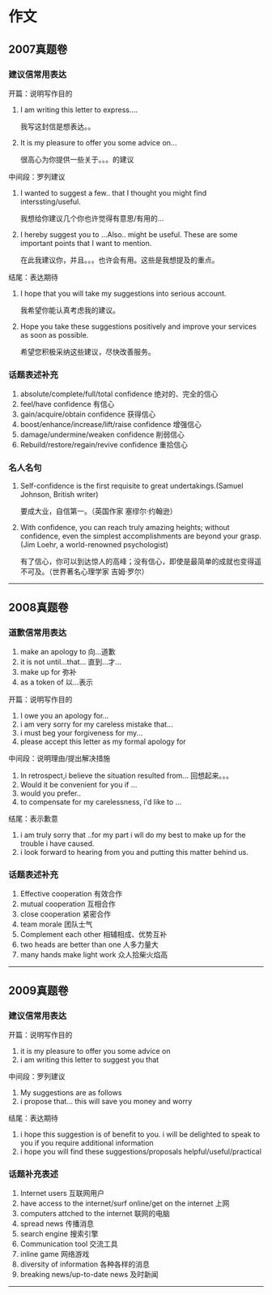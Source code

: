 
# 作文

## 2007真题卷

### 建议信常用表达

开篇：说明写作目的

1. I am writing this letter to express.... 

   我写这封信是想表达。。

2. It is my pleasure to offer you some advice on... 

   很高心为你提供一些关于。。。的建议

中间段：罗列建议

1. I wanted to suggest a few.. that I thought you might find interssting/useful.

   我想给你建议几个你也许觉得有意思/有用的...

2. I hereby suggest you to ...Also.. might be useful. These are some important points that I want to mention.

   在此我建议你，并且。。。也许会有用。这些是我想提及的重点。

结尾：表达期待

1. I hope that you will take my suggestions into serious account.

   我希望你能认真考虑我的建议。

2. Hope you take these suggestions positively and improve your services as soon as possible.

   希望您积极采纳这些建议，尽快改善服务。

### 话题表述补充

1. absolute/complete/full/total confidence 绝对的、完全的信心
2. feel/have confidence 有信心 
3. gain/acquire/obtain confidence 获得信心
4. boost/enhance/increase/lift/raise confidence 增强信心
5. damage/undermine/weaken confidence 削弱信心
6. Rebuild/restore/regain/revive confidence 重拾信心

### 名人名句

1. Self-confidence is the first requisite to great undertakings.(Samuel Johnson, British writer)

   要成大业，自信第一。（英国作家 塞缪尔·约翰逊）

2. With confidence, you can reach truly amazing heights; without confidence, even the simplest accomplishments are beyond your grasp.(Jim Loehr, a world-renowned psychologist)

   有了信心，你可以到达惊人的高峰；没有信心，即使是最简单的成就也变得遥不可及。（世界著名心理学家 吉姆·罗尔）

<hr>

## 2008真题卷



### 道歉信常用表达

1. make an apology to 向...道歉
2. it is not until...that... 直到...才...
3. make up for 弥补
4. as a token of 以...表示

开篇：说明写作目的

1. I owe you an apology for... 
2. i am very sorry for my careless mistake that... 
3. i must beg your forgiveness for my...
4. please accept this letter as my formal apology for

中间段：说明理由/提出解决措施

1. In retrospect,i believe the situation resulted from... 回想起来。。。
2. Would it be convenient for you if ...
3. would you prefer..
4. to compensate for my carelessness, i'd like to ...

结尾：表示歉意

1. i am truly sorry that ..for my part i wll do my best to make up for the trouble i have caused.
2. i look forward to hearing from you and putting this matter behind us.

### 话题表述补充

1. Effective cooperation 有效合作
2. mutual cooperation 互相合作
3. close cooperation 紧密合作
4. team morale 团队士气
5. Complement each other 相辅相成、优势互补
6. two heads are better than one 人多力量大
7. many hands make light work 众人拾柴火焰高



<hr>

## 2009真题卷

### 建议信常用表达



开篇：说明写作目的

1. it is my pleasure to offer you some advice on
2. i am writing this letter to suggest you that

中间段：罗列建议

1. My suggestions are as follows
2. i propose that... this will save you money and worry

结尾：表达期待

1. i hope this suggestion is of benefit to you. i will be delighted to speak to you if you require additional information
2. i hope you will find these suggestions/proposals helpful/useful/practical



### 话题补充表述

1. Internet users 互联网用户
2. have access to the internet/surf online/get on the internet 上网
3. computers attched to the internet 联网的电脑
4. spread news 传播消息
5. search engine 搜索引擎
6. Communication tool 交流工具
7. inline game 网络游戏
8. diversity of information 各种各样的消息
9. breaking news/up-to-date news 及时新闻

<hr>

